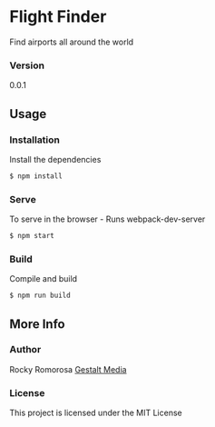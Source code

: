 # Flight Finder

Find airports all around the world

### Version

0.0.1

## Usage

### Installation

Install the dependencies

```sh
$ npm install
```

### Serve

To serve in the browser - Runs webpack-dev-server

```sh
$ npm start
```

### Build

Compile and build

```sh
$ npm run build
```

## More Info

### Author

Rocky Romorosa
[Gestalt Media](www.gestalmedianow.com)

### License

This project is licensed under the MIT License
